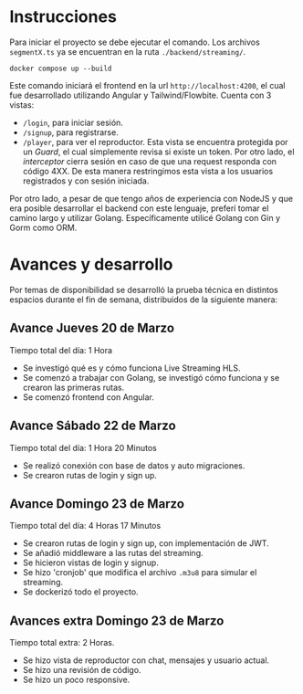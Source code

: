 # Instrucciones 

Para iniciar el proyecto se debe ejecutar el comando. Los archivos `segmentX.ts` ya se encuentran en la ruta `./backend/streaming/`.

```
docker compose up --build
```

Este comando iniciará el frontend en la url `http://localhost:4200`, el cual fue desarrollado utilizando Angular y Tailwind/Flowbite. Cuenta con 3 vistas:

- `/login`, para iniciar sesión.
- `/signup`, para registrarse.
- `/player`, para ver el reproductor. Esta vista se encuentra protegida por un *Guard*, el cual simplemente revisa si existe un token. Por otro lado, el *interceptor* cierra sesión en caso de que una request responda con código 4XX. De esta manera restringimos esta vista a los usuarios registrados y con sesión iniciada.

Por otro lado, a pesar de que tengo años de experiencia con NodeJS y que era posible desarrollar el backend con este lenguaje, preferí tomar el camino largo y utilizar Golang. Específicamente utilicé Golang con Gin y Gorm como ORM.

# Avances y desarrollo

Por temas de disponibilidad se desarrolló la prueba técnica en distintos espacios durante el fin de semana, distribuidos de la siguiente manera:

## Avance Jueves 20 de Marzo
Tiempo total del día: 1 Hora
- Se investigó qué es y cómo funciona Live Streaming HLS.
- Se comenzó a trabajar con Golang, se investigó cómo funciona y se crearon las primeras rutas.
- Se comenzó frontend con Angular.

## Avance Sábado 22 de Marzo
Tiempo total del día: 1 Hora 20 Minutos

- Se realizó conexión con base de datos y auto migraciones.
- Se crearon rutas de login y sign up.

## Avance Domingo 23 de Marzo
Tiempo total del día: 4 Horas 17 Minutos

- Se crearon rutas de login y sign up, con implementación de JWT.
- Se añadió middleware a las rutas del streaming.
- Se hicieron vistas de login y signup.
- Se hizo 'cronjob' que modifica el archivo `.m3u8` para simular el streaming. 
- Se dockerizó todo el proyecto.

## Avances extra Domingo 23 de Marzo
Tiempo total extra: 2 Horas.

- Se hizo vista de reproductor con chat, mensajes y usuario actual.
- Se hizo una revisión de código.
- Se hizo un poco responsive.